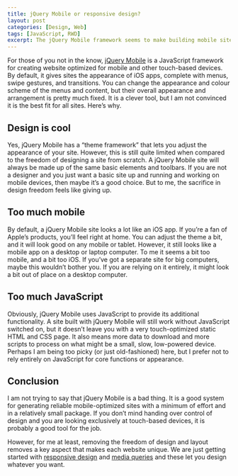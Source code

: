 ```yaml
---
title: jQuery Mobile or responsive design?
layout: post
categories: [Design, Web]
tags: [JavaScript, RWD]
excerpt: The jQuery Mobile framework seems to make building mobile sites easy, but it means giving up a lot of control over design and relying on JavaScript libraries for core functions.
---
```


For those of you not in the know, [jQuery Mobile](http://jquerymobile.com/) is a JavaScript framework for creating website optimized for mobile and other touch-based devices. By default, it gives sites the appearance of iOS apps, complete with menus, swipe gestures, and transitions. You can change the appearance and colour scheme of the menus and content, but their overall appearance and arrangement is pretty much fixed. It is a clever tool, but I am not convinced it is the best fit for all sites. Here’s why.

## Design is cool ##

Yes, jQuery Mobile has a “theme framework” that lets you adjust the appearance of your site. However, this is still quite limited when compared to the freedom of designing a site from scratch. A jQuery Mobile site will always be made up of the same basic elements and toolbars. If you are not a designer and you just want a basic site up and running and working on mobile devices, then maybe it’s a good choice. But to me, the sacrifice in design freedom feels like giving up.

## Too much mobile ##

By default, a jQuery Mobile site looks a lot like an iOS app. If you’re a fan of Apple’s products, you’ll feel right at home. You can adjust the theme a bit, and it will look good on any mobile or tablet. However, it still looks like a mobile app on a desktop or laptop computer. To me it seems a bit too mobile, and a bit too iOS. If you’ve got a separate site for big computers, maybe this wouldn’t bother you. If you are relying on it entirely, it might look a bit out of place on a desktop computer.

## Too much JavaScript ##

Obviously, jQuery Mobile uses JavaScript to provide its additional functionality. A site built with jQuery Mobile will still work without JavaScript switched on, but it doesn’t leave you with a very touch-optimized static HTML and CSS page. It also means more data to download and more scripts to process on what might be a small, slow, low-powered device. Perhaps I am being too picky (or just old-fashioned) here, but I prefer not to rely entirely on JavaScript for core functions or appearance.

## Conclusion ##

I am not trying to say that jQuery Mobile is a bad thing. It is a good system for generating reliable mobile-optimized sites with a minimum of effort and in a relatively small package. If you don’t mind handing over control of design and you are looking exclusively at touch-based devices, it is probably a good tool for the job.

However, for me at least, removing the freedom of design and layout removes a key aspect that makes each website unique. We are just getting started with [responsive design](http://www.abookapart.com/products/responsive-web-design) and [media queries](http://mediaqueri.es/) and these let you design whatever you want.
